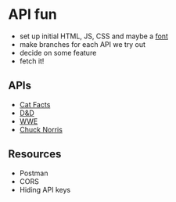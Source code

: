# API fun

- set up initial HTML, JS, CSS and maybe a [font](https://fonts.google.com/)
- make branches for each API we try out
- decide on some feature
- fetch it!

## APIs

- [Cat Facts](https://alexwohlbruck.github.io/cat-facts/)
- [D&D](https://www.dnd5eapi.co/)
- [WWE](http://api.christopherbartholomew.me/wwelookupapi/web/index.html)
- [Chuck Norris](https://api.chucknorris.io/)

## Resources
- Postman
- CORS
- Hiding API keys